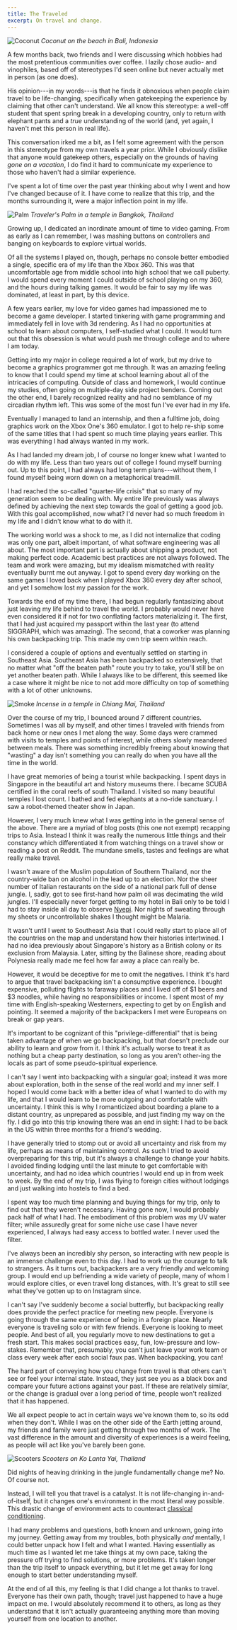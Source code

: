 ```yaml
---
title: The Traveled
excerpt: On travel and change.
---
```


![Coconut](/assets/blog/travel/coconut.jpg)
*Coconut on the beach in Bali, Indonesia*

A few months back, two friends and I were discussing which hobbies had the most pretentious communities over coffee.
I lazily chose audio- and vinophiles, based off of stereotypes I'd seen online but never actually met in person (as one does).

His opinion---in my words---is that he finds it obnoxious when people claim travel to be life-changing, specifically when gatekeeping the experience by claiming that other can't understand.
We all know this stereotype: a well-off student that spent spring break in a developing country, only to return with elephant pants and a *true* understanding of the world (and, yet again, I haven't met this person in real life).

This conversation irked me a bit, as I felt some agreement with the person in this stereotype from my own travels a year prior.
While I obviously dislike that anyone would gatekeep others, especially on the grounds of having *gone on a vacation*, I do find it hard to communicate my experience to those who haven't had a similar experience.

I've spent a lot of time over the past year thinking about why I went and how I've changed because of it.
I have come to realize that this trip, and the months surrounding it, were a major inflection point in my life.

![Palm](/assets/blog/travel/palm.jpg)
*Traveler's Palm in a temple in Bangkok, Thailand*

Growing up, I dedicated an inordinate amount of time to video gaming.
From as early as I can remember, I was mashing buttons on controllers and banging on keyboards to explore virtual worlds.

Of all the systems I played on, though, perhaps no console better embodied a single, specific era of my life than the Xbox 360.
This was that uncomfortable age from middle school into high school that we call puberty.
I would spend every moment I could outside of school playing on my 360, and the hours during talking games.
It would be fair to say my life was dominated, at least in part, by this device.

A few years earlier, my love for video games had impassioned me to become a game developer.
I started tinkering with game programming and immediately fell in love with 3d rendering.
As I had no opportunities at school to learn about computers, I self-studied what I could.
It would turn out that this obsession is what would push me through college and to where I am today.

Getting into my major in college required a lot of work, but my drive to become a graphics programmer got me through.
It was an amazing feeling to know that I could spend my time at school learning about all of the intricacies of computing.
Outside of class and homework, I would continue my studies, often going on multiple-day side project benders.
Coming out the other end, I barely recognized reality and had no semblance of my circadian rhythm left.
This was some of the most fun I've ever had in my life.

Eventually I managed to land an internship, and then a fulltime job, doing graphics work on the Xbox One's 360 emulator.
I got to help re-ship some of the same titles that I had spent so much time playing years earlier.
This was everything I had always wanted in my work.

As I had landed my dream job, I of course no longer knew what I wanted to do with my life.
Less than two years out of college I found myself burning out.
Up to this point, I had always had long term plans---without them, I found myself being worn down on a metaphorical treadmill.

I had reached the so-called "quarter-life crisis" that so many of my generation seem to be dealing with.
My entire life previously was always defined by achieving the next step towards the goal of getting a good job.
With this goal accomplished, now what?
I'd never had so much freedom in my life and I didn't know what to do with it.

The working world was a shock to me, as I did not internalize that coding was only one part, albeit important, of what software engineering was all about.
The most important part is actually about shipping a product, not making perfect code.
Academic best practices are not always followed.
The team and work were amazing, but my idealism mismatched with reality eventually burnt me out anyway.
I got to spend every day working on the same games I loved back when I played Xbox 360 every day after school, and yet I somehow lost my passion for the work.

Towards the end of my time there, I had begun regularly fantasizing about just leaving my life behind to travel the world.
I probably would never have even considered it if not for two conflating factors materializing it.
The first, that I had just acquired my passport within the last year (to attend SIGGRAPH, which was amazing).
The second, that a coworker was planning his own backpacking trip.
This made my own trip seem within reach.

I considered a couple of options and eventually settled on starting in Southeast Asia.
Southeast Asia has been backpacked so extensively, that no matter what "off the beaten path" route you try to take, you'll still be on yet another beaten path.
While I always like to be different, this seemed like a case where it might be nice to not add more difficulty on top of something with a lot of other unknowns.

![Smoke](/assets/blog/travel/smoke.jpg)
*Incense in a temple in Chiang Mai, Thailand*

Over the course of my trip, I bounced around 7 different countries.
Sometimes I was all by myself, and other times I traveled with friends from back home or new ones I met along the way.
Some days were crammed with visits to temples and points of interest, while others slowly meandered between meals.
There was something incredibly freeing about knowing that "wasting" a day isn't something you can really do when you have all the time in the world.

I have great memories of being a tourist while backpacking.
I spent days in Singapore in the beautiful art and history museums there.
I became SCUBA certified in the coral reefs of south Thailand.
I visited so many beautiful temples I lost count.
I bathed and fed elephants at a no-ride sanctuary.
I saw a robot-themed theater show in Japan.

However, I very much knew what I was getting into in the general sense of the above.
There are a myriad of blog posts (this one not exempt) recapping trips to Asia.
Instead I think it was really the numerous little things and their constancy which differentiated it from watching things on a travel show or reading a post on Reddit.
The mundane smells, tastes and feelings are what really make travel.

I wasn't aware of the Muslim population of Southern Thailand, nor the country-wide ban on alcohol in the lead up to an election.
Nor the sheer number of Italian restaurants on the side of a national park full of dense jungle.
I, sadly, got to see first-hand how palm oil was decimating the wild jungles.
I'll especially never forget getting to my hotel in Bali only to be told I had to stay inside all day to observe [Nyepi](https://en.wikipedia.org/wiki/Nyepi).
Nor nights of sweating through my sheets or uncontrollable shakes I thought might be Malaria.

It wasn't until I went to Southeast Asia that I could really start to place all of the countries on the map and understand how their histories intertwined.
I had no idea previously about Singapore's history as a British colony or its exclusion from Malaysia.
Later, sitting by the Balinese shore, reading about Polynesia really made me feel how far away a place can really be.

However, it would be deceptive for me to omit the negatives.
I think it's hard to argue that travel backpacking isn't a consumptive experience.
I bought expensive, polluting flights to faraway places and I lived off of $1 beers and $3 noodles, while having no responsibilities or income.
I spent most of my time with English-speaking Westerners, expecting to get by on English and pointing.
It seemed a majority of the backpackers I met were Europeans on break or gap years.

It's important to be cognizant of this "privilege-differential" that is being taken advantage of when we go backpacking, but that doesn't preclude our ability to learn and grow from it.
I think it's actually worse to treat it as nothing but a cheap party destination, so long as you aren't other-ing the locals as part of some pseudo-spiritual experience.

I can't say I went into backpacking with a singular goal; instead it was more about exploration, both in the sense of the real world and my inner self.
I hoped I would come back with a better idea of what I wanted to do with my life, and that I would learn to be more outgoing and comfortable with uncertainty.
I think this is why I romanticized about boarding a plane to a distant country, as unprepared as possible, and just finding my way on the fly.
I did go into this trip knowing there was an end in sight: I had to be back in the US within three months for a friend's wedding.

I have generally tried to stomp out or avoid all uncertainty and risk from my life, perhaps as means of maintaining control.
As such I tried to avoid overpreparing for this trip, but it's always a challenge to change your habits.
I avoided finding lodging until the last minute to get comfortable with uncertainty, and had no idea which countries I would end up in from week to week.
By the end of my trip, I was flying to foreign cities without lodgings and just walking into hostels to find a bed.

I spent way too much time planning and buying things for my trip, only to find out that they weren't necessary.
Having gone now, I would probably pack half of what I had.
The embodiment of this problem was my UV water filter; while assuredly great for some niche use case I have never experienced, I always had easy access to bottled water.
I never used the filter.

I've always been an incredibly shy person, so interacting with new people is an immense challenge even to this day.
I had to work up the courage to talk to strangers.
As it turns out, backpackers are a very friendly and welcoming group.
I would end up befriending a wide variety of people, many of whom I would explore cities, or even travel long distances, with.
It's great to still see what they've gotten up to on Instagram since.

I can't say I've suddenly become a social butterfly, but backpacking really does provide the perfect practice for meeting new people.
Everyone is going through the same experience of being in a foreign place.
Nearly everyone is traveling solo or with few friends.
Everyone is looking to meet people.
And best of all, you regularly move to new destinations to get a fresh start.
This makes social practices easy, fun, low-pressure and low-stakes.
Remember that, presumably, you can't just leave your work team or class every week after each social faux pas.
When backpacking, you can!

The hard part of conveying how you change from travel is that others can't see or feel your internal state.
Instead, they just see you as a black box and compare your future actions against your past.
If these are relatively similar, or the change is gradual over a long period of time, people won't realized that it has happened.

We all expect people to act in certain ways we've known them to, so its odd when they don't.
While I was on the other side of the Earth jetting around, my friends and family were just getting through two months of work.
The vast difference in the amount and diversity of experiences is a weird feeling, as people will act like you've barely been gone.

![Scooters](/assets/blog/travel/scooters.jpg)
*Scooters on Ko Lanta Yai, Thailand*

Did nights of heaving drinking in the jungle fundamentally change me?
No.
Of course not.

Instead, I will tell you that travel is a catalyst.
It is not life-changing in-and-of-itself, but it changes one's environment in the most literal way possible.
This drastic change of environment acts to counteract [classical conditioning](https://en.wikipedia.org/wiki/Classical_conditioning).

I had many problems and questions, both known and unknown, going into my journey.
Getting away from my troubles, both physically *and* mentally, I could better unpack how I felt and what I wanted.
Having essentially as much time as I wanted let me take things at my own pace, taking the pressure off trying to find solutions, or more problems.
It's taken longer than the trip itself to unpack everything, but it let me get away for long enough to start better understanding myself.

At the end of all this, my feeling is that I did change a lot thanks to travel.
Everyone has their own path, though; travel just happened to have a huge impact on me.
I would absolutely recommend it to others, as long as they understand that it isn't actually guaranteeing anything more than moving yourself from one location to another.
